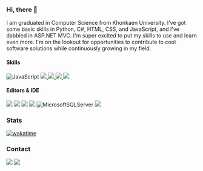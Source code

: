 


### Hi, there 👋
I am graduated in Computer Science from Khonkaen University. I've got some basic skills in Python, C#, HTML, CSS, and JavaScript, and I've dabbled in ASP.NET MVC. I'm super excited to put my skills to use and learn even more. I'm on the lookout for opportunities to contribute to cool software solutions while continuously growing in my field.

#### Skills 
![JavaScript](https://img.shields.io/badge/javascript-%23323330.svg?style=for-the-badge&logo=javascript&logoColor=%23F7DF1E)
</a><a href="">![](https://img.shields.io/badge/CSS-239120?&style=for-the-badge&logo=css3&logoColor=white)
</a><a href="">![](https://img.shields.io/badge/HTML-239120?style=for-the-badge&logo=html5&logoColor=white)
</a><a href="">![](https://img.shields.io/badge/Python-FFD43B?style=for-the-badge&logo=python&logoColor=white)
</a><a href="">![](https://img.shields.io/badge/.NET-5C2D91?style=for-the-badge&logo=.net&logoColor=white)</a>


#### Editors & IDE
<a href="">![](https://img.shields.io/badge/PyCharm-000000.svg?&style=for-the-badge&logo=PyCharm&logoColor=white)</a>
<a href="">![](https://img.shields.io/badge/Jupyter-F37626.svg?&style=for-the-badge&logo=Jupyter&logoColor=white)</a>
<a href="">![](https://img.shields.io/badge/Visual_Studio-5C2D91?style=for-the-badge&logo=visual%20studio&logoColor=white)</a>
<a href="">![](https://img.shields.io/badge/Visual_Studio_Code-0078D4?style=for-the-badge&logo=visual%20studio%20code&logoColor=white)</a>
![MicrosoftSQLServer](https://img.shields.io/badge/Microsoft%20SQL%20Server-CC2927?style=for-the-badge&logo=microsoft%20sql%20server&logoColor=white)
<a href="">![](https://img.shields.io/badge/Colab-F9AB00?style=for-the-badge&logo=googlecolab&color=525252)</a>


### Stats
[![wakatime](https://wakatime.com/badge/user/b89c0b01-bc29-4d4a-8a11-4040375263c6.svg)](https://wakatime.com/@b89c0b01-bc29-4d4a-8a11-4040375263c6)
### Contact
<a href="mailto:sarwut.p@kkumail.com">![](https://img.shields.io/badge/Gmail-D14836?style=for-the-badge&logo=gmail&logoColor=white)</a>
<a href="https://www.linkedin.com/in/sarawut-posan-759860241/">![](https://img.shields.io/badge/LinkedIn-0077B5?style=for-the-badge&logo=linkedin&logoColor=white)</a>

<a href="">![]()</a>
